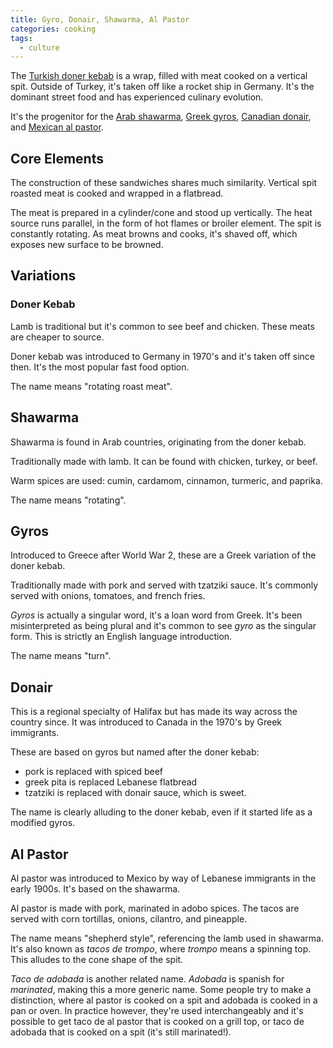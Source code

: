```yaml
---
title: Gyro, Donair, Shawarma, Al Pastor
categories: cooking
tags:
  - culture
---
```


The [Turkish doner kebab][1] is a wrap, filled with meat cooked on a vertical spit.
Outside of Turkey, it's taken off like a rocket ship in Germany.
It's the dominant street food and has experienced culinary evolution.

[1]: https://en.wikipedia.org/wiki/Doner_kebab

It's the progenitor for the [Arab shawarma](#shawarma), [Greek gyros](#gyros), [Canadian donair](#donair),
and [Mexican al pastor](#al-pastor).

## Core Elements

The construction of these sandwiches shares much similarity.
Vertical spit roasted meat is cooked and wrapped in a flatbread.

The meat is prepared in a cylinder/cone and stood up vertically.
The heat source runs parallel, in the form of hot flames or broiler element.
The spit is constantly rotating.
As meat browns and cooks, it's shaved off, which exposes new surface to be browned.

## Variations

### Doner Kebab

Lamb is traditional but it's common to see beef and chicken.
These meats are cheaper to source.

Doner kebab was introduced to Germany in 1970's and it's taken off since then.
It's the most popular fast food option.

The name means "rotating roast meat".

## Shawarma

Shawarma is found in Arab countries, originating from the doner kebab.

Traditionally made with lamb.
It can be found with chicken, turkey, or beef.

Warm spices are used: cumin, cardamom, cinnamon, turmeric, and paprika.

The name means "rotating".

## Gyros

Introduced to Greece after World War 2, these are a Greek variation of the doner kebab.

Traditionally made with pork and served with tzatziki sauce.
It's commonly served with onions, tomatoes, and french fries.

_Gyros_ is actually a singular word, it's a loan word from Greek.
It's been misinterpreted as being plural and it's common to see _gyro_ as the singular form.
This is strictly an English language introduction.

The name means "turn".

## Donair

This is a regional specialty of Halifax but has made its way across the country since.
It was introduced to Canada in the 1970's by Greek immigrants.

These are based on gyros but named after the doner kebab:

- pork is replaced with spiced beef
- greek pita is replaced Lebanese flatbread
- tzatziki is replaced with donair sauce, which is sweet.

The name is clearly alluding to the doner kebab, even if it started life as a modified gyros.

## Al Pastor

Al pastor was introduced to Mexico by way of Lebanese immigrants in the early 1900s.
It's based on the shawarma.

Al pastor is made with pork, marinated in adobo spices.
The tacos are served with corn tortillas, onions, cilantro, and pineapple.

The name means "shepherd style", referencing the lamb used in shawarma.
It's also known as _tacos de trompo_, where _trompo_ means a spinning top.
This alludes to the cone shape of the spit.

_Taco de adobada_ is another related name.
_Adobada_ is spanish for _marinated_, making this a more generic name.
Some people try to make a distinction, where al pastor is cooked on a spit and adobada is cooked in a pan or oven.
In practice however, they're used interchangeably and it's possible to get taco de al pastor that is cooked on a grill top,
or taco de adobada that is cooked on a spit (it's still marinated!).
